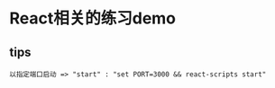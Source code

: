 # React相关的练习demo

## tips

```shell script
以指定端口启动 => "start" : "set PORT=3000 && react-scripts start"

```
